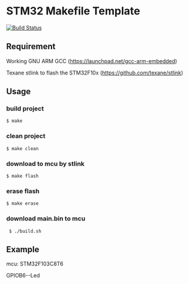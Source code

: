 # STM32 Makefile Template

[![Build Status](https://travis-ci.org/runmec/stm32f10x_makefile_template.svg?branch=master)](https://travis-ci.org/runmec/stm32f10x_makefile_template)

## Requirement

Working GNU ARM GCC (https://launchpad.net/gcc-arm-embedded)

Texane stlink to flash the STM32F10x (https://github.com/texane/stlink)


## Usage

### build project

```$ make```

### clean project

```$ make clean```

### download to mcu by stlink 
```$ make flash```

### erase flash
```$ make erase```

### download main.bin to mcu
``` $ ./build.sh```

## Example

mcu: STM32F103C8T6

GPIOB6--Led


